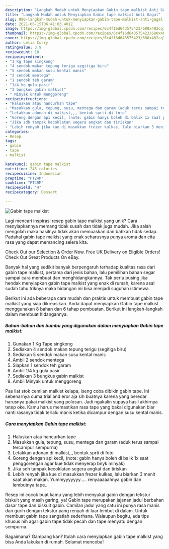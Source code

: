 ```yaml
---
description: "Langkah Mudah untuk Menyiapkan Gabin tape malkist Anti Gagal"
title: "Langkah Mudah untuk Menyiapkan Gabin tape malkist Anti Gagal"
slug: 990-langkah-mudah-untuk-menyiapkan-gabin-tape-malkist-anti-gagal
date: 2021-06-15T06:41:03.401Z
image: https://img-global.cpcdn.com/recipes/6c4f16d643575423/680x482cq70/gabin-tape-malkist-foto-resep-utama.jpg
thumbnail: https://img-global.cpcdn.com/recipes/6c4f16d643575423/680x482cq70/gabin-tape-malkist-foto-resep-utama.jpg
cover: https://img-global.cpcdn.com/recipes/6c4f16d643575423/680x482cq70/gabin-tape-malkist-foto-resep-utama.jpg
author: Lelia Curry
ratingvalue: 3.9
reviewcount: 10
recipeingredient:
- "1 Kg Tape singkong"
- "4 sendok makan tepung terigu segitiga biru"
- "5 sendok makan susu kental manis"
- "2 sendok mentega"
- "1 sendok teh garam"
- "1/4 kg gula pasir"
- "3 bungkus gabin malkist"
- " Minyak untuk menggoreng"
recipeinstructions:
- "Haluskan atau hancurkan tape"
- "Masukkan gula, tepung, susu, mentega dan garam (aduk terus sampai tercampur sempurna)"
- "Letakkan adonan di malkist,,, bentuk sprti di foto"
- "Goreng dengan api kecil, (note: gabin hanys boleh di balik 1x saat penggorengan agar kue tidak menyerap bnyk minyak)"
- "Jika sdh tampak kecoklatan segera angkat dan tiriskan"
- "Lebih renyah jika kue di masukkan frezer kulkas, lalu biarkan 3 menit saat akan makan. Yummyyyyyyy..... renyaaaaahnya gabin dan lembutnya tape.."
categories:
- Resep
tags:
- gabin
- tape
- malkist

katakunci: gabin tape malkist 
nutrition: 245 calories
recipecuisine: Indonesian
preptime: "PT24M"
cooktime: "PT49M"
recipeyield: "4"
recipecategory: Dessert

---
```



![Gabin tape malkist](https://img-global.cpcdn.com/recipes/6c4f16d643575423/680x482cq70/gabin-tape-malkist-foto-resep-utama.jpg)

Lagi mencari inspirasi resep gabin tape malkist yang unik? Cara menyiapkannya memang tidak susah dan tidak juga mudah. Jika salah mengolah maka hasilnya tidak akan memuaskan dan bahkan tidak sedap. Padahal gabin tape malkist yang enak seharusnya punya aroma dan cita rasa yang dapat memancing selera kita.

Check Out our Selection &amp; Order Now. Free UK Delivery on Eligible Orders! Check Out Great Products On eBay.

Banyak hal yang sedikit banyak berpengaruh terhadap kualitas rasa dari gabin tape malkist, pertama dari jenis bahan, lalu pemilihan bahan segar sampai cara membuat dan menghidangkannya. Tak perlu pusing jika hendak menyiapkan gabin tape malkist yang enak di rumah, karena asal sudah tahu triknya maka hidangan ini bisa menjadi suguhan istimewa.


Berikut ini ada beberapa cara mudah dan praktis untuk membuat gabin tape malkist yang siap dikreasikan. Anda dapat menyiapkan Gabin tape malkist menggunakan 8 bahan dan 6 tahap pembuatan. Berikut ini langkah-langkah dalam membuat hidangannya.

<!--inarticleads1-->

##### Bahan-bahan dan bumbu yang digunakan dalam menyiapkan Gabin tape malkist:

1. Gunakan 1 Kg Tape singkong
1. Sediakan 4 sendok makan tepung terigu (segitiga biru)
1. Sediakan 5 sendok makan susu kental manis
1. Ambil 2 sendok mentega
1. Siapkan 1 sendok teh garam
1. Ambil 1/4 kg gula pasir
1. Sediakan 3 bungkus gabin malkist
1. Ambil  Minyak untuk menggoreng


Pas liat stok cemilan malkist kelapa, iseng coba dibikin gabin tape. Ini sebenarnya cuma trial and eror aja sih buatnya karena yang beredar harusnya pakai malkist yang polosan. Jadi ngakalin supaya hasil akhirnya tetep oke. Kamu harus memastikan rasa tape yang bakal digunakan biar nanti rasanya tidak terlalu manis ketika dicampur dengan susu kental manis. 

<!--inarticleads2-->

##### Cara menyiapkan Gabin tape malkist:

1. Haluskan atau hancurkan tape
1. Masukkan gula, tepung, susu, mentega dan garam (aduk terus sampai tercampur sempurna)
1. Letakkan adonan di malkist,,, bentuk sprti di foto
1. Goreng dengan api kecil, (note: gabin hanys boleh di balik 1x saat penggorengan agar kue tidak menyerap bnyk minyak)
1. Jika sdh tampak kecoklatan segera angkat dan tiriskan
1. Lebih renyah jika kue di masukkan frezer kulkas, lalu biarkan 3 menit saat akan makan. Yummyyyyyyy..... renyaaaaahnya gabin dan lembutnya tape..


Resep ini cocok buat kamu yang lebih menyukai gabin dengan tekstur biskuit yang masih garing, ya! Gabin tape merupakan jajanan jadul berbahan dasar tape dan biskuit gabin. Camilan jadul yang satu ini punya rasa manis dan gurih dengan tekstur yang renyah di luar lembut di dalam. Untuk membuat gabin tape sangatlah sederhana. Walaupun begitu, ada tips khusus nih agar gabin tape tidak pecah dan tape menyatu dengan sempurna. 

Bagaimana? Gampang kan? Itulah cara menyiapkan gabin tape malkist yang bisa Anda lakukan di rumah. Selamat mencoba!
